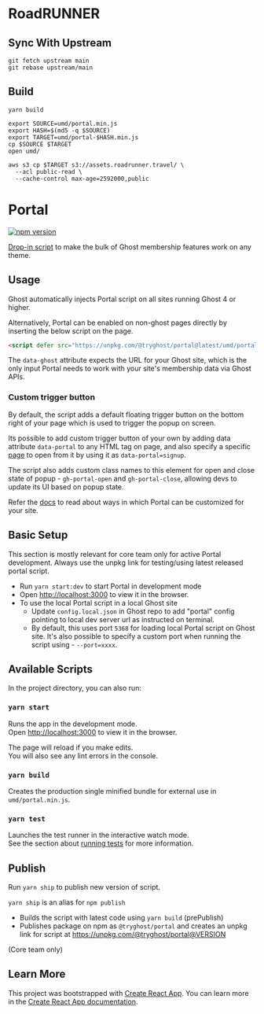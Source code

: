 # RoadRUNNER

## Sync With Upstream

```
git fetch upstream main
git rebase upstream/main
```

## Build

```
yarn build

export SOURCE=umd/portal.min.js
export HASH=$(md5 -q $SOURCE)
export TARGET=umd/portal-$HASH.min.js
cp $SOURCE $TARGET
open umd/

aws s3 cp $TARGET s3://assets.roadrunner.travel/ \
  --acl public-read \
  --cache-control max-age=2592000,public
```

# Portal

[![npm version](https://badge.fury.io/js/%40tryghost%2Fportal.svg)](https://badge.fury.io/js/%40tryghost%2Fportal)

[Drop-in script](https://ghost.org/help/setting-up-portal/) to make the bulk of Ghost membership features work on any theme.

## Usage

Ghost automatically injects Portal script on all sites running Ghost 4 or higher.

Alternatively, Portal can be enabled on non-ghost pages directly by inserting the below script on the page.

```html
<script defer src="https://unpkg.com/@tryghost/portal@latest/umd/portal.min.js" data-ghost="https://mymemberssite.com"></script>
```

The `data-ghost` attribute expects the URL for your Ghost site, which is the only input Portal needs to work with your site's membership data via Ghost APIs.

### Custom trigger button

By default, the script adds a default floating trigger button on the bottom right of your page which is used to trigger the popup on screen.

Its possible to add custom trigger button of your own by adding data attribute `data-portal` to any HTML tag on page, and also specify a specific [page](https://github.com/TryGhost/Ghost/blob/main/ghost/portal/src/pages.js#L13-L22) to open from it by using it as `data-portal=signup`.

The script also adds custom class names to this element for open and close state of popup - `gh-portal-open` and `gh-portal-close`, allowing devs to update its UI based on popup state.

Refer the [docs](https://ghost.org/help/setup-members/#customize-portal-settings) to read about ways in which Portal can be customized for your site.

## Basic Setup

This section is mostly relevant for core team only for active Portal development. Always use the unpkg link for testing/using latest released portal script.

- Run `yarn start:dev` to start Portal in development mode
- Open [http://localhost:3000](http://localhost:3000) to view it in the browser.
- To use the local Portal script in a local Ghost site
  - Update `config.local.json` in Ghost repo to add "portal" config pointing to local dev server url as instructed on terminal.
  - By default, this uses port `5368` for loading local Portal script on Ghost site. It's also possible to specify a custom port when running the script using - `--port=xxxx`.

## Available Scripts

In the project directory, you can also run:

### `yarn start`

Runs the app in the development mode.<br />
Open [http://localhost:3000](http://localhost:3000) to view it in the browser.

The page will reload if you make edits.<br />
You will also see any lint errors in the console.

### `yarn build`

Creates the production single minified bundle for external use in `umd/portal.min.js`.  <br />

### `yarn test`

Launches the test runner in the interactive watch mode.<br />
See the section about [running tests](https://facebook.github.io/create-react-app/docs/running-tests) for more information.


## Publish

Run `yarn ship` to publish new version of script.

`yarn ship` is an alias for `npm publish`

- Builds the script with latest code using `yarn build` (prePublish)
- Publishes package on npm as `@tryghost/portal` and creates an unpkg link for script at https://unpkg.com/@tryghost/portal@VERSION

(Core team only)

## Learn More

This project was bootstrapped with [Create React App](https://github.com/facebook/create-react-app).
You can learn more in the [Create React App documentation](https://facebook.github.io/create-react-app/docs/getting-started).
